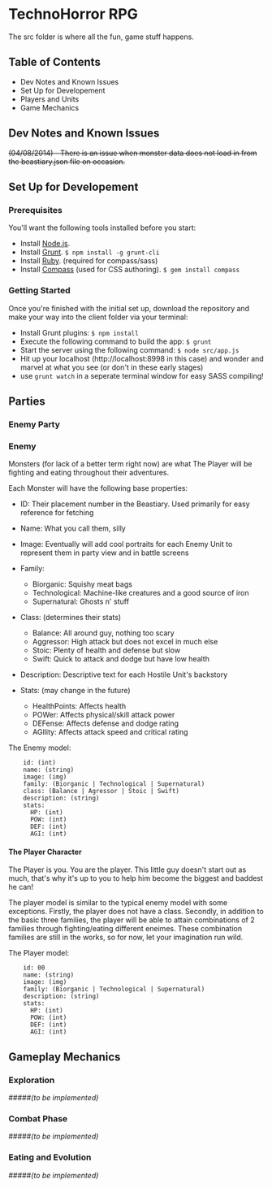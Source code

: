# TechnoHorror RPG
The src folder is where all the fun, game stuff happens.

## Table of Contents
* Dev Notes and Known Issues
* Set Up for Developement
* Players and Units
* Game Mechanics

## Dev Notes and Known Issues
~~(04/08/2014) - There is an issue when monster data does not load in from the beastiary.json file on occasion.~~

## Set Up for Developement

### Prerequisites
You'll want the following tools installed before you start:

* Install [Node.js](http://nodejs.org/).
* Install [Grunt](https://github.com/gruntjs/grunt/wiki/Getting-started).
`$ npm install -g grunt-cli`
* Install [Ruby](http://rubyinstaller.org/downloads/). (required for compass/sass)
* Install [Compass](http://compass-style.org/install/) (used for CSS authoring).
`$ gem install compass`

### Getting Started
Once you're finished with the initial set up, download the repository and make your way into the client folder via your terminal:

* Install Grunt plugins:
`$ npm install`
* Execute the following command to build the app:
`$ grunt`
* Start the server using the following command:
`$ node src/app.js`
* Hit up your localhost (http://localhost:8998 in this case) and wonder and marvel at what you see (or don't in these early stages)
* use `grunt watch` in a seperate terminal window for easy SASS compiling!

## Parties

### Enemy Party
### Enemy
Monsters (for lack of a better term right now) are what The Player will be fighting and eating throughout their adventures. 

Each Monster will have the following base properties:

* ID: Their placement number in the Beastiary. Used primarily for easy reference for fetching

* Name: What you call them, silly

* Image: Eventually will add cool portraits for each Enemy Unit to represent them in party view and in battle screens

* Family:
    - Biorganic: Squishy meat bags
    - Technological: Machine-like creatures and a good source of iron
    - Supernatural: Ghosts n' stuff

* Class: (determines their stats)
    - Balance: All around guy, nothing too scary
    - Aggressor: High attack but does not excel in much else 
    - Stoic: Plenty of health and defense but slow
    - Swift: Quick to attack and dodge but have low health
    
* Description: Descriptive text for each Hostile Unit's backstory

* Stats: (may change in the future)
    - HealthPoints: Affects health
    - POWer: Affects physical/skill attack power
    - DEFense: Affects defense and dodge rating
    - AGIlity: Affects attack speed and critical rating

The Enemy model:
```
    id: (int)
    name: (string)
    image: (img)
    family: (Biorganic | Technological | Supernatural)
    class: (Balance | Agressor | Stoic | Swift)
    description: (string)
    stats:
      HP: (int)
      POW: (int)
      DEF: (int)
      AGI: (int)
```

#### The Player Character
The Player is you. You are the player. This little guy doesn't start out as much, that's why it's up to you to help him become the biggest and baddest he can!

The player model is similar to the typical enemy model with some exceptions. Firstly, the player does not have a class. Secondly, in addition to the basic three families, the player will be able to attain combinations of 2 families through fighting/eating different eneimes. These combination families are still in the works, so for now, let your imagination run wild.

The Player model:
```
    id: 00
    name: (string)
    image: (img)
    family: (Biorganic | Technological | Supernatural)
    description: (string)
    stats:
      HP: (int)
      POW: (int)
      DEF: (int)
      AGI: (int)
```

## Gameplay Mechanics
### Exploration
#####_(to be implemented)_
### Combat Phase
#####_(to be implemented)_
### Eating and Evolution
#####_(to be implemented)_
